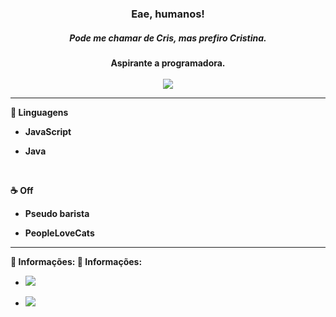 <h3 align="center">Eae, humanos!</h3>

<h5 align="center">Pode me chamar de Cris, mas prefiro Cristina.</h5>


<h4 align="center">Aspirante a programadora.</4><br>
<br>
<div align="center">
<img src = "https://media.tenor.com/M2pgz7Gtu5UAAAAC/gilmore-girls-coffee.gif"/>
</div>

---

<div align= "left">

:notebook_with_decorative_cover: **Linguagens**

* JavaScript

* Java
</div>
<br>
<div align="left">

:coffee: Off

* Pseudo barista

* PeopleLoveCats
</div>

---

<div align="left">

:speech_balloon: <b>Informações:</b>
:speech_balloon: Informações:
* <a href="mailto:cristinaffrison@gmail.com"/><img src= "https://img.shields.io/badge/-Cristina_Frison-white?style=flat-square&logo=Gmail&logoColor=red"/>
</a>


* <img src= "https://img.shields.io/badge/-Cristina_Frison-blue?style=flat-square&logo=Linkedin&logoColor=white&link=www.linkedin.com/in/cristinafrison"/>


</div>
